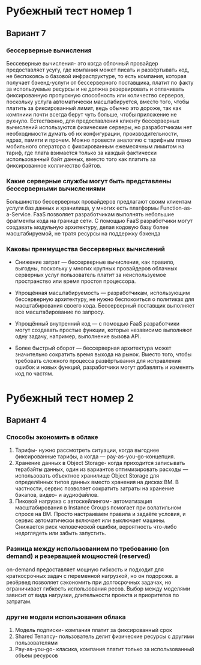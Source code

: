 # Рубежный тест номер 1
##  Вариант 7
### бессерверные вычисления
Бессеверные вычисления- это когда облочный провайдер предоставляет усугу, где компания может писать и развёртывать код, не беспокоясь о базовой инфраструктуре, то есть компания, которая получает бэкенд-услуги от бессерверного поставщика, платит по факту за используемые ресурсы и не должна резервировать и оплачивать фиксированную пропускную способность или количество серверов, поскольку услуга автоматически масштабируется, вместо того, чтобы платить за фиксированный лимит, ведь обычно это дороже, так как компниии почти всегда берут чуть больше, чтобы приложение не рухнуло. Естественно, для предоставления клиенту бессерверных вычислений используются физические серверы, но разработчикам нет необходимости думать об их конфигурации, производительности, ядрах, памяти и прочем. Можно провести аналогию с тарифным плано мобильного оператора с фиксированным ежемесячным лимитом на тариф, где плата взимается только за каждый фактически использованный байт данных, вместо того как платить за фиксированное колличество байтов.
### Какие серверные службы могут быть представлены бессерверными вычислениями
Большинство бессерверных провайдеров предлагают своим клиентам услуги баз данных и хранилища, у многих есть платформы Function-as-a-Service. FaaS позволяет разработчикам выполнять небольшие фрагменты кода на границе сети. С помощью FaaS разработчики могут создавать модульную архитектуру, делая кодовую базу более масштабируемой, не тратя ресурсы на поддержку бэкенда
### Каковы преимущества бессерверных вычислений
   - Снижение затрат — бессерверные вычисления, как правило, выгодны, поскольку у многих крупных провайдеров облачных серверных услуг пользователь платит за неиспользуемое пространство или время простоя процессора.

  -  Упрощённая масштабируемость — разработчикам, использующим бессерверную архитектуру, не нужно беспокоиться о политиках для масштабирования своего кода. Бессерверный поставщик выполняет все масштабирование по запросу.

  -  Упрощённый внутренний код — с помощью FaaS разработчики могут создавать простые функции, которые независимо выполняют одну задачу, например, выполнение вызова API.

  -  Более быстрый оборот — бессерверная архитектура может значительно сократить время выхода на рынок. Вместо того, чтобы требовать сложного процесса развёртывания для исправления ошибок и новых функций, разработчики могут добавлять и изменять код по частям.

# Рубежный тест номер 2
## Вариант 4
### Способы экономить в облаке
1. Тарифы- нужно рассмотреть ситуации, когда выгоднее фиксированные тарифы, а когда — pay-as-you-go-концепция.
2. Хранение данных в Object Storage- когда приходится записывать терабайты данных, один из вариантов оптимизировать расходы — использовать объектное хранилище Object Storage для определённых типов данных вместо хранения на дисках ВМ. В частности, сервис позволяет сократить затраты на хранение бэкапов, видео- и аудиофайлов.
3. Пиковой нагрузка с автоскейлингом- автоматизация масштабирования в Instance Groups помогает при волатильном спросе на ВМ. Просто настраиваем правила и задаёте условия, и сервис автоматически включает или выключает машины. Снижается риск человеческой ошибки, вероятность что-либо недоглядеть или забыть запустить.
### Разница между использованием по требованию (on demand) и резервацией мощностей (reserved)
on-demand предоставляет мощную гибкость и подходит для краткосрочных задач с переменной нагрузкой, но он подороже. а резёрвед позволяет сэкономить при долгосрочных задачах, но ограничивает гибкость использования ресов. Выбор между  моделями зависит от вида нагрузки, длительности проекта и приоритетов по затратам.
### другие модели использования облака
1. Модель подписки- компания платит за фиксированный срок
2. Shared Tenancy- пользователь делит физические ресурсы с другими пользователями
3. Pay-as-you-go- класика, компания платит только за использованный объем ресурсов
